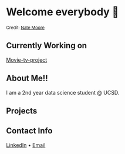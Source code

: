 # Welcome everybody :wave:


<sup> Credit: [Nate Moore](https://github.com/natemoo-re) </sup>

## Currently Working on 
[Movie-tv-project](https://github.com/Amandoj/movie_tv_project)

## About Me!!
I am a 2nd year data science student @ UCSD. 

## Projects

## Contact Info
<p><a title="LinkedIn" href="https://www.linkedin.com/in/amando-jimenez-4408311b0/">LinkedIn</a> • <a href="mailto:ajimenez@ucsd.edu">Email</a></p>

